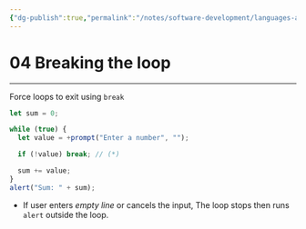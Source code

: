 ```yaml
---
{"dg-publish":true,"permalink":"/notes/software-development/languages-and-frameworks/web-development/front-end/javascript-vanilla/01-basics/10-loops/04-breaking-the-loop/","tags":["programming","webdevelopment","frontend","JavaScript"],"created":"2025-07-13T15:24:56.017+08:00"}
---
```



# 04 Breaking the loop

---

Force loops to exit using `break`

```javascript
let sum = 0;

while (true) {
  let value = +prompt("Enter a number", "");

  if (!value) break; // (*)

  sum += value;
}
alert("Sum: " + sum);
```

- If user enters _empty line_ or cancels the input, The loop stops then runs `alert` outside the loop.
